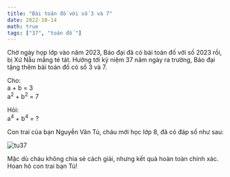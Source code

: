 ```yaml
---
title: "Bài toán đố với số 3 và 7"
date: 2022-10-14
math: true
tags: ["37", "toán đố "]
---
```


Chờ ngày họp lớp vào năm 2023, Bảo đại đã có bài toán đố với số 2023 rồi, bị Xứ Nẫu mắng té tát.
Hướng tới kỷ niệm 37 năm ngày ra trường, Bảo đại tặng thêm bài toán đố có số 3 và 7.


Cho:  
a + b = 3  
a<sup>2</sup> + b<sup>2</sup> = 7

Hỏi:  
a<sup>4</sup> + b<sup>4</sup> = ?

Con trai của bạn Nguyễn Văn Tú, cháu mới học lớp 8, đã có đáp số như sau:

![tu37](https://github.com/user-attachments/assets/04c6670b-1f3e-47cc-b99b-fe05fbb57207)

Mặc dù cháu không chia sẻ cách giải, nhưng kết quả hoàn toàn chính xác. Hoan hô con trai bạn Tú!
